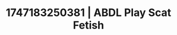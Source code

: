---
categories:
- Midnight fantasy
- Midnight surrender
- Pegging play
- Teasing look
- Lustful close-up
image: /assets/images/1747183250381.webp
layout: post
seo:
  description: Featured content with sensual ABDL Play, Scat Fetish. HD images available.
  keywords: ABDL Play, Scat Fetish
  og_image: /assets/images/1747183250381.webp
  schema_type: VisualArtwork
tags:
- ABDL Play
- Scat Fetish
- '#1747183250381'
title: 1747183250381 | ABDL Play Scat Fetish
---